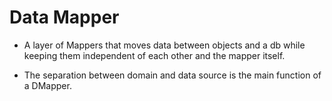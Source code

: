# Data Mapper

- A layer of Mappers that moves data between objects and a db while keeping them
  independent of each other and the mapper itself.

- The separation between domain and data source is the main function of a DMapper.

